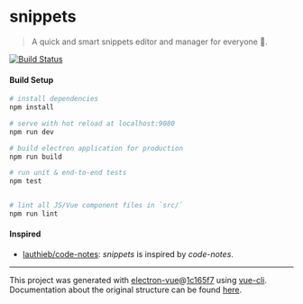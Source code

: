 # snippets

> A quick and smart snippets editor and manager for everyone 🚀.

[![Build Status](https://travis-ci.com/firemiles/Snippets.svg?branch=master)](https://travis-ci.com/firemiles/Snippets/branches)

#### Build Setup

``` bash
# install dependencies
npm install

# serve with hot reload at localhost:9080
npm run dev

# build electron application for production
npm run build

# run unit & end-to-end tests
npm test


# lint all JS/Vue component files in `src/`
npm run lint

```
#### Inspired
- [lauthieb/code-notes](https://github.com/lauthieb/code-notes): *snippets* is inspired by *code-notes*.

---

This project was generated with [electron-vue](https://github.com/SimulatedGREG/electron-vue)@[1c165f7](https://github.com/SimulatedGREG/electron-vue/tree/1c165f7c5e56edaf48be0fbb70838a1af26bb015) using [vue-cli](https://github.com/vuejs/vue-cli). Documentation about the original structure can be found [here](https://simulatedgreg.gitbooks.io/electron-vue/content/index.html).
